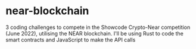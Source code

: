# near-blockchain
3 coding challenges to compete in the Showcode Crypto-Near competition (June 2022), utilising the NEAR blockchain. I'll be using Rust to code the smart contracts and JavaScript to make the API calls
